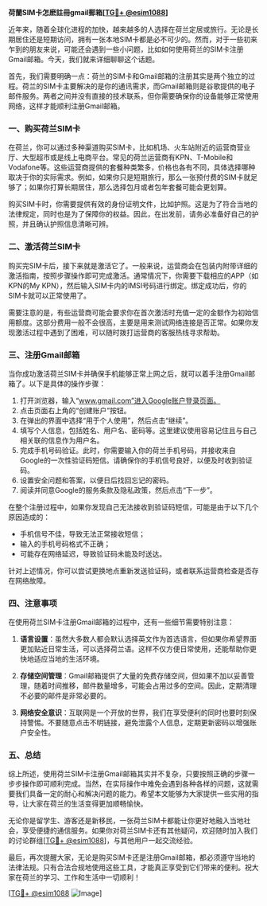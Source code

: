 **荷蘭SIM卡怎麽註冊gmail郵箱[[TG💪+ @esim1088](https://t.me/s/esim1088)]**

近年来，随着全球化进程的加快，越来越多的人选择在荷兰定居或旅行。无论是长期居住还是短期访问，拥有一张本地SIM卡都是必不可少的。然而，对于一些初来乍到的朋友来说，可能还会遇到一些小问题，比如如何使用荷兰的SIM卡注册Gmail邮箱。今天，我们就来详细聊聊这个话题。

首先，我们需要明确一点：荷兰的SIM卡和Gmail邮箱的注册其实是两个独立的过程。荷兰的SIM卡主要解决的是你的通讯需求，而Gmail邮箱则是谷歌提供的电子邮件服务。两者之间并没有直接的技术联系，但你需要确保你的设备能够正常使用网络，这样才能顺利注册Gmail邮箱。

### 一、购买荷兰SIM卡

在荷兰，你可以通过多种渠道购买SIM卡，比如机场、火车站附近的运营商营业厅、大型超市或是线上电商平台。常见的荷兰运营商有KPN、T-Mobile和Vodafone等。这些运营商提供的套餐种类繁多，价格也各有不同，具体选择哪种取决于你的实际需求。例如，如果你只是短期旅行，那么一张预付费的SIM卡就足够了；如果你打算长期居住，那么选择包月或者包年套餐可能会更划算。

购买SIM卡时，你需要提供有效的身份证明文件，比如护照。这是为了符合当地的法律规定，同时也是为了保障你的权益。因此，在出发前，请务必准备好自己的护照，并且确认护照信息清晰可辨。

### 二、激活荷兰SIM卡

购买完SIM卡后，接下来就是激活它了。一般来说，运营商会在包装内附带详细的激活指南，按照步骤操作即可完成激活。通常情况下，你需要下载相应的APP（如KPN的My KPN），然后输入SIM卡内的IMSI号码进行绑定。绑定成功后，你的SIM卡就可以正常使用了。

需要注意的是，有些运营商可能会要求你在首次激活时充值一定的金额作为初始信用额度。这部分费用一般不会很高，主要是用来测试网络连接是否正常。如果你发现激活过程中遇到了困难，可以随时拨打运营商的客服热线寻求帮助。

### 三、注册Gmail邮箱

当你成功激活荷兰SIM卡并确保手机能够正常上网之后，就可以着手注册Gmail邮箱了。以下是具体的操作步骤：

1. 打开浏览器，输入“www.gmail.com”进入Google账户登录页面。
2. 点击页面右上角的“创建账户”按钮。
3. 在弹出的界面中选择“用于个人使用”，然后点击“继续”。
4. 填写个人信息，包括姓名、用户名、密码等。这里建议使用容易记住且与自己相关联的信息作为用户名。
5. 完成手机号码验证。此时，你需要输入你的荷兰手机号码，并接收来自Google的一次性验证码短信。请确保你的手机信号良好，以便及时收到验证码。
6. 设置安全问题和答案，以便日后找回忘记的密码。
7. 阅读并同意Google的服务条款及隐私政策，然后点击“下一步”。

在整个注册过程中，如果你发现自己无法接收到验证码短信，可能是由于以下几个原因造成的：
- 手机信号不佳，导致无法正常接收短信；
- 输入的手机号码格式不正确；
- 可能存在网络延迟，导致验证码未能及时送达。

针对上述情况，你可以尝试更换地点重新发送验证码，或者联系运营商检查是否存在网络故障。

### 四、注意事项

在使用荷兰SIM卡注册Gmail邮箱的过程中，还有一些细节需要特别注意：

1. **语言设置**：虽然大多数人都会默认选择英文作为首选语言，但如果你希望界面更加贴近日常生活，可以选择荷兰语。这样不仅方便日常使用，还能帮助你更快地适应当地的生活环境。

2. **存储空间管理**：Gmail邮箱提供了大量的免费存储空间，但如果不加以妥善管理，随着时间推移，邮件数量增多，可能会占用过多的空间。因此，定期清理不必要的邮件是非常必要的。

3. **网络安全意识**：互联网是一个开放的世界，我们在享受便利的同时也要时刻保持警惕。不要随意点击不明链接，避免泄露个人信息，定期更新密码以增强账户安全性。

### 五、总结

综上所述，使用荷兰SIM卡注册Gmail邮箱其实并不复杂，只要按照正确的步骤一步步操作即可顺利完成。当然，在实际操作中难免会遇到各种各样的问题，这就需要我们具备一定的耐心和解决问题的能力。希望本文能够为大家提供一些实用的指导，让大家在荷兰的生活变得更加顺畅愉快。

无论你是留学生、游客还是新移民，一张荷兰SIM卡都能让你更好地融入当地社会，享受便捷的通信服务。如果你对荷兰SIM卡还有其他疑问，欢迎随时加入我们的讨论群组[[TG💪+ @esim1088](https://t.me/s/esim1088)]，与其他用户一起交流经验。

最后，再次提醒大家，无论是购买SIM卡还是注册Gmail邮箱，都必须遵守当地的法律法规。只有合法合规地使用这些工具，才能真正享受到它们带来的便利。祝大家在荷兰的学习、工作和生活中一切顺利！

[[TG💪+ @esim1088](https://t.me/s/esim1088) ![Image](https://i.postimg.cc/4NQfJmqS/Snipaste-2025-05-13-00-14-12.png)]